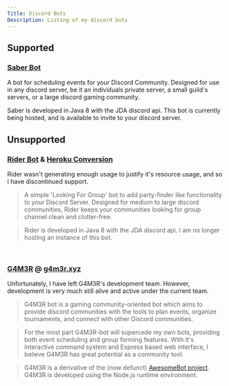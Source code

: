 ```yaml
---
Title: Discord Bots
Description: Listing of my discord bots
---
```


## Supported

### [Saber Bot](http://nmathe.ws/bots/saber "Saber bot") 

A bot for scheduling events for your Discord Community. Designed for use in any discord server, be it an individuals private server, a small guild's servers, or a large discord gaming community.

Saber is developed in Java 8 with the JDA discord api. This bot is currently being hosted, and is available to invite to your discord server. 

## Unsupported

### [Rider Bot](http://nmathe.ws/bots/rider "Rider bot") & [Heroku Conversion](https://github.com/notem/Rider-Bot-Heroku)

Rider wasn't generating enough usage to justify it's resource usage, and so I have discontinued support.

> A simple 'Looking For Group' bot to add party-finder like functionality to your Discord Server. Designed for medium to large discord communities, Rider keeps your communities looking for group channel clean and clutter-free.

> Rider is developed in Java 8 with the JDA discord api. I am no longer hosting an instance of this bot.

<br />

### [G4M3R](https://github.com/pedall/G4M3R) @ [g4m3r.xyz](https://g4m3r.xyz)

Unfortunately, I have left G4M3R's development team. However, development is very much still alive and active under the current team.

> G4M3R bot is a gaming community-oriented bot which aims to provide discord communities with the tools to plan events, organize tournaments, and connect with other Discord communities.  

> For the most part G4M3R-bot will supercede my own bots, providing both event scheduling and group forming features. With it's interactive command system and Express based web interface, I believe G4M3R has great potential as a community tool.

> G4M3R is a derivative of the (now defunct) [AwesomeBot project](https://github.com/BitQuote/AwesomeBot). G4M3R is developed using the Node.js runtime environment.
